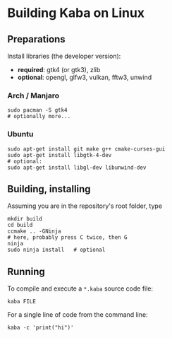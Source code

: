 # Building Kaba on Linux

## Preparations

Install libraries (the developer version):
* **required**: gtk4 (or gtk3), zlib
* **optional**: opengl, glfw3, vulkan, fftw3, unwind

### Arch / Manjaro

```
sudo pacman -S gtk4
# optionally more...
```

### Ubuntu

```
sudo apt-get install git make g++ cmake-curses-gui
sudo apt-get install libgtk-4-dev
# optional:
sudo apt-get install libgl-dev libunwind-dev
```

## Building, installing

Assuming you are in the repository's root folder, type
```
mkdir build
cd build
ccmake .. -GNinja
# here, probably press C twice, then G
ninja
sudo ninja install   # optional
```



## Running

To compile and execute a `*.kaba` source code file:
```
kaba FILE
```

For a single line of code from the command line:
```
kaba -c 'print("hi")'
```

